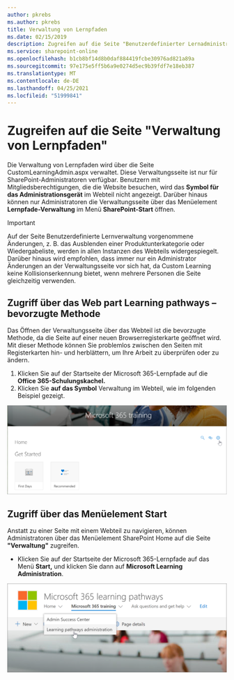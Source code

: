 ```yaml
---
author: pkrebs
ms.author: pkrebs
title: Verwaltung von Lernpfaden
ms.date: 02/15/2019
description: Zugreifen auf die Seite "Benutzerdefinierter Lernadministrator" über das Webteil oder das Menü
ms.service: sharepoint-online
ms.openlocfilehash: b1cb8bf14d8b0daf884419fcbe30976ad821a89a
ms.sourcegitcommit: 97e175e5ff5b6a9e0274d5ec9b39fdf7e18eb387
ms.translationtype: MT
ms.contentlocale: de-DE
ms.lasthandoff: 04/25/2021
ms.locfileid: "51999841"
---
```

# <a name="access-the-learning-pathways-administration-page"></a>Zugreifen auf die Seite "Verwaltung von Lernpfaden"

Die Verwaltung von Lernpfaden wird über die Seite CustomLearningAdmin.aspx verwaltet. Diese Verwaltungsseite ist nur für SharePoint-Administratoren verfügbar. Benutzern mit Mitgliedsberechtigungen, die die Website besuchen, wird das **Symbol für das Administrationsgerät** im Webteil nicht angezeigt. Darüber hinaus können nur Administratoren die Verwaltungsseite über das Menüelement **Lernpfade-Verwaltung** im Menü **SharePoint-Start** öffnen. 

> [!IMPORTANT]
> Auf der Seite Benutzerdefinierte Lernverwaltung vorgenommene Änderungen, z. B. das Ausblenden einer Produktunterkategorie oder Wiedergabeliste, werden in allen Instanzen des Webteils widergespiegelt. Darüber hinaus wird empfohlen, dass immer nur ein Administrator Änderungen an der Verwaltungsseite vor sich hat, da Custom Learning keine Kollisionserkennung bietet, wenn mehrere Personen die Seite gleichzeitig verwenden.  

## <a name="access-from-the-learning-pathways-web-part---preferred-method"></a>Zugriff über das Web part Learning pathways – bevorzugte Methode
Das Öffnen der Verwaltungsseite über das Webteil ist die bevorzugte Methode, da die Seite auf einer neuen Browserregisterkarte geöffnet wird. Mit dieser Methode können Sie problemlos zwischen den Seiten mit Registerkarten hin- und herblättern, um Ihre Arbeit zu überprüfen oder zu ändern.  

1. Klicken Sie auf der Startseite  der Microsoft 365-Lernpfade auf die **Office 365-Schulungskachel.**
2. Klicken Sie **auf das Symbol** Verwaltung im Webteil, wie im folgenden Beispiel gezeigt.  

![cg-adminaccbtn.png](media/cg-adminaccbtn.png)

## <a name="access-from-the-home-menu-item"></a>Zugriff über das Menüelement Start
Anstatt zu einer Seite mit einem Webteil zu navigieren, können Administratoren über das Menüelement SharePoint Home auf die Seite **"Verwaltung"** zugreifen. 

- Klicken Sie auf der Startseite der Microsoft 365-Lernpfade auf das Menü **Start,** und klicken Sie dann auf **Microsoft Learning Administration**.

![cg-adminaccmenu.png](media/cg-adminaccmenu.png)